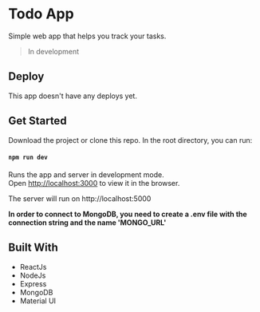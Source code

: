 # Todo App

Simple web app that helps you track your tasks.

> In development

## Deploy

This app doesn't have any deploys yet.

## Get Started

Download the project or clone this repo. In the root directory, you can run:

#### `npm run dev`

Runs the app and server in development mode.<br />
Open [http://localhost:3000](http://localhost:3000) to view it in the browser.

The server will run on http://localhost:5000

**In order to connect to MongoDB, you need to create a .env file with the connection string and the name 'MONGO_URL'**

## Built With

* ReactJs
* NodeJs
* Express
* MongoDB
* Material UI